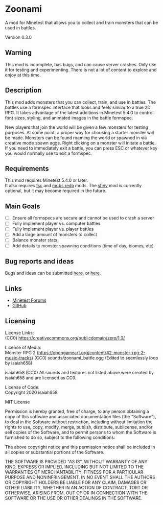 # Zoonami
A mod for Minetest that allows you to collect and train monsters that can be used in battles.

Version 0.3.0

## Warning
This mod is incomplete, has bugs, and can cause server crashes. Only use it for testing 
and experimenting. There is not a lot of content to explore and enjoy at this time.

## Description
This mod adds monsters that you can collect, train, and use in battles. The battles
use a formspec interface that looks and feels similar to a true 2D RPG. It takes 
advantage of the latest additions in Minetest 5.4.0 to control font sizes, styling, 
and animated images in the battle formspec.

New players that join the world will be given a few monsters for testing purposes.
At some point, a proper way for choosing a starter monster will be made. Monsters 
can be found roaming the world or spawned in via creative mode spawn eggs.
Right clicking on a monster will initate a battle. If you need to immediately exit
a battle, you can press ESC or whatever key you would normally use to exit a
formspec.

## Requirements
This mod requires Minetest 5.4.0 or later.  
It also requires [fsc](https://forum.minetest.net/viewtopic.php?t=19203) and [mobs redo](https://forum.minetest.net/viewtopic.php?t=9917) mods. The [sfinv](https://forum.minetest.net/viewtopic.php?t=19765) mod is currently optional, but it may become required in the future.

## Main Goals
- [ ] Ensure all formspecs are secure and cannot be used to crash a server
- [ ] Fully implement player vs. computer battles
- [ ] Fully implement player vs. player battles
- [ ] Add a large amount of monsters to collect
- [ ] Balance monster stats
- [ ] Add details to monster spawning conditions (time of day, biomes, etc)

## Bug reports and ideas
Bugs and ideas can be submitted [here](https://forum.minetest.net/viewtopic.php?f=9&t=25356&sid=1ffebc6a6c8b35653d939a376a067a7f), or [here](https://github.com/isaiah658/zoonami/issues/new).

## Links
* [Minetest Forums](https://forum.minetest.net/viewtopic.php?f=9&t=25356&sid=1ffebc6a6c8b35653d939a376a067a7f)
* [GitHub](http://github.com/isaiah658/zoonami/)

## Licensing
License Links:  
(CC0) https://creativecommons.org/publicdomain/zero/1.0/

License of Media:  
Monster RPG 2 (https://opengameart.org/content/42-monster-rpg-2-music-tracks) (CC0)
	sounds/zoonami_battle.ogg (Edited to seemlessly loop by isaiah658)

isaiah658 (CC0)
	All sounds and textures not listed above were created by isaiah658 and are licensed as CC0.

License of Code:  
Copyright 2020 isaiah658

MIT License

Permission is hereby granted, free of charge, to any person obtaining a copy of this software and associated documentation files (the "Software"), to deal in the Software without restriction, including without limitation the rights to use, copy, modify, merge, publish, distribute, sublicense, and/or sell copies of the Software, and to permit persons to whom the Software is furnished to do so, subject to the following conditions:

The above copyright notice and this permission notice shall be included in all copies or substantial portions of the Software.

THE SOFTWARE IS PROVIDED "AS IS", WITHOUT WARRANTY OF ANY KIND, EXPRESS OR IMPLIED, INCLUDING BUT NOT LIMITED TO THE WARRANTIES OF MERCHANTABILITY, FITNESS FOR A PARTICULAR PURPOSE AND NONINFRINGEMENT. IN NO EVENT SHALL THE AUTHORS OR COPYRIGHT HOLDERS BE LIABLE FOR ANY CLAIM, DAMAGES OR OTHER LIABILITY, WHETHER IN AN ACTION OF CONTRACT, TORT OR OTHERWISE, ARISING FROM, OUT OF OR IN CONNECTION WITH THE SOFTWARE OR THE USE OR OTHER DEALINGS IN THE SOFTWARE.
